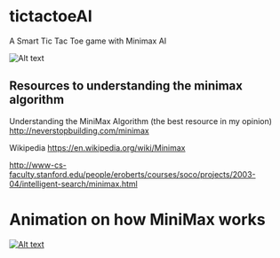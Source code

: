 # tictactoeAI
A Smart Tic Tac Toe game with Minimax AI

![Alt text](http://image.ibb.co/jXyBiF/tictactoe.png)

## Resources to understanding the minimax algorithm

Understanding the MiniMax Algorithm (the best resource in my opinion)
http://neverstopbuilding.com/minimax

Wikipedia
https://en.wikipedia.org/wiki/Minimax

http://www-cs-faculty.stanford.edu/people/eroberts/courses/soco/projects/2003-04/intelligent-search/minimax.html

# Animation on how MiniMax works
[![Alt text](https://img.youtube.com/vi/zDskcx8FStA/0.jpg)](https://www.youtube.com/watch?v=zDskcx8FStA)
